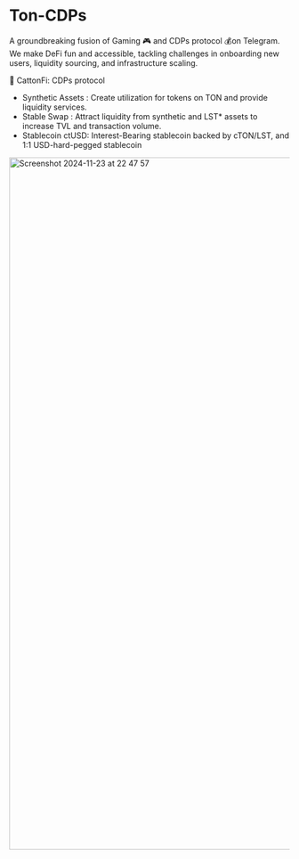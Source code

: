 # Ton-CDPs
A groundbreaking fusion of Gaming 🎮 and CDPs protocol 💰on Telegram. We make DeFi fun and accessible, tackling challenges in onboarding new users, liquidity sourcing, and infrastructure scaling.

💱 CattonFi: CDPs protocol
   - Synthetic Assets : Create utilization for tokens on TON and provide liquidity services.
   - Stable Swap : Attract liquidity from synthetic and LST* assets to increase TVL and transaction volume. 
   - Stablecoin ctUSD: Interest-Bearing stablecoin backed by cTON/LST, and 1:1 USD-hard-pegged stablecoin
<img width="1243" alt="Screenshot 2024-11-23 at 22 47 57" src="https://github.com/user-attachments/assets/2202405d-ecd9-4bb3-a8f1-818fc76b6a36">
